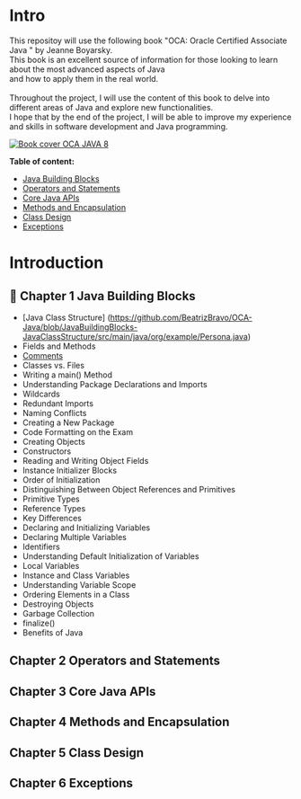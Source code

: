 # Intro

This repositoy will use the following book "OCA: Oracle Certified Associate Java " by Jeanne Boyarsky. 
<br>This book is an excellent source of information for those looking to learn about the most advanced aspects of Java 
<br>and how to apply them in the real world. 
<br>
<br>Throughout the project, I will use the content of this book to delve into different areas of Java and explore new functionalities. 
<br>I hope that by the end of the project, I will be able to improve my experience and skills in software development and Java programming.


[![Book cover OCA JAVA 8](https://m.media-amazon.com/images/I/5158UjMFE4L._SX218_BO1,204,203,200_QL40_ML2_.jpg)](https://github.com/arjspe/boekjes/blob/master/OCA%20Oracle%20Certified%20Associate%20Java%20SE%208%20Programmer%20I%20Study%20Guide.pdf)

**Table of content:**
- [Java Building Blocks](#item-one)
- [Operators and Statements ](#item-two)
- [Core Java APIs ](#item-three)
- [Methods and Encapsulation](#item-four)
- [Class Design](#item-five)
- [Exceptions](#item-six)

# Introduction
<a id="item-one"></a>
## 🚧  Chapter 1 Java Building Blocks
<a id="item-one"></a>


  - [Java Class Structure] (https://github.com/BeatrizBravo/OCA-Java/blob/JavaBuildingBlocks-JavaClassStructure/src/main/java/org/example/Persona.java)
  - Fields and Methods 
  - [Comments](https://github.com/BeatrizBravo/OCA-Java/blob/main/Resources/ch1/comments.md) 
  - Classes vs. Files 
  - Writing a main() Method 
  - Understanding Package Declarations and Imports 
  - Wildcards 
  - Redundant Imports 
  - Naming Conflicts 
  - Creating a New Package 
  - Code Formatting on the Exam 
  - Creating Objects 
  - Constructors 
  - Reading and Writing Object Fields 
  - Instance Initializer Blocks 
  - Order of Initialization 
  - Distinguishing Between Object References and Primitives 
  - Primitive Types 
  - Reference Types 
  - Key Differences 
  - Declaring and Initializing Variables 
  - Declaring Multiple Variables 
  - Identifiers 
  - Understanding Default Initialization of Variables 
  - Local Variables 
  - Instance and Class Variables 
  - Understanding Variable Scope 
  - Ordering Elements in a Class 
  - Destroying Objects 
  - Garbage Collection 
  - finalize() 
  - Benefits of Java 
 
## Chapter 2 Operators and Statements 
<a id="item-two"></a>
##  Chapter 3 Core Java APIs 
<a id="item-three"></a>
## Chapter 4 Methods and Encapsulation
<a id="item-four"></a>
## Chapter 5 Class Design
<a id="item-five"></a>
## Chapter 6 Exceptions
<a id="item-six"></a>